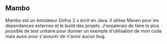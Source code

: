 Mambo
-----

Mambo est un émulateur Dofus 2.x écrit en Java. Il utilise Maven pour les dépendances externes et le build des projets. J'essaierais de faire le plus possible de test unitaire pour donner un exemple d'utilisation de mon code mais aussi pour s'assurer de n'avoir aucun bug.